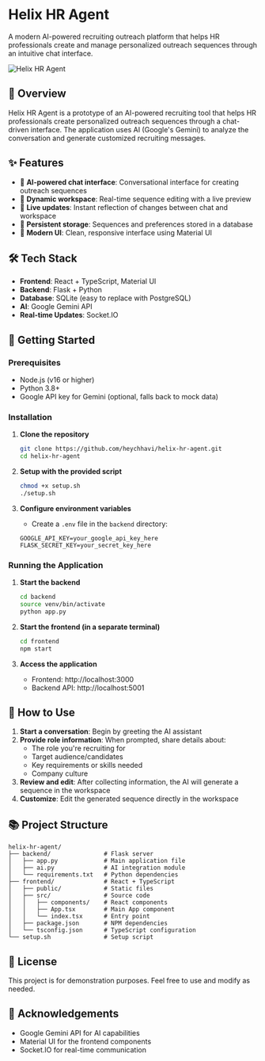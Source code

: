# Helix HR Agent

A modern AI-powered recruiting outreach platform that helps HR professionals create and manage personalized outreach sequences through an intuitive chat interface.

![Helix HR Agent](https://img.shields.io/badge/Helix-HR%20Agent-blue)

## 📌 Overview

Helix HR Agent is a prototype of an AI-powered recruiting tool that helps HR professionals create personalized outreach sequences through a chat-driven interface. The application uses AI (Google's Gemini) to analyze the conversation and generate customized recruiting messages.

## ✨ Features

- 🤖 **AI-powered chat interface**: Conversational interface for creating outreach sequences
- 📝 **Dynamic workspace**: Real-time sequence editing with a live preview
- 🔄 **Live updates**: Instant reflection of changes between chat and workspace
- 💾 **Persistent storage**: Sequences and preferences stored in a database
- 🎨 **Modern UI**: Clean, responsive interface using Material UI

## 🛠️ Tech Stack

- **Frontend**: React + TypeScript, Material UI
- **Backend**: Flask + Python
- **Database**: SQLite (easy to replace with PostgreSQL)
- **AI**: Google Gemini API
- **Real-time Updates**: Socket.IO

## 🚀 Getting Started

### Prerequisites

- Node.js (v16 or higher)
- Python 3.8+
- Google API key for Gemini (optional, falls back to mock data)

### Installation

1. **Clone the repository**
   ```bash
   git clone https://github.com/heychhavi/helix-hr-agent.git
   cd helix-hr-agent
   ```

2. **Setup with the provided script**
   ```bash
   chmod +x setup.sh
   ./setup.sh
   ```

3. **Configure environment variables**
   - Create a `.env` file in the `backend` directory:
   ```
   GOOGLE_API_KEY=your_google_api_key_here
   FLASK_SECRET_KEY=your_secret_key_here
   ```

### Running the Application

1. **Start the backend**
   ```bash
   cd backend
   source venv/bin/activate
   python app.py
   ```

2. **Start the frontend (in a separate terminal)**
   ```bash
   cd frontend
   npm start
   ```

3. **Access the application**
   - Frontend: http://localhost:3000
   - Backend API: http://localhost:5001

## 🧪 How to Use

1. **Start a conversation**: Begin by greeting the AI assistant
2. **Provide role information**: When prompted, share details about:
   - The role you're recruiting for
   - Target audience/candidates
   - Key requirements or skills needed
   - Company culture
3. **Review and edit**: After collecting information, the AI will generate a sequence in the workspace
4. **Customize**: Edit the generated sequence directly in the workspace

## 📚 Project Structure

```
helix-hr-agent/
├── backend/               # Flask server
│   ├── app.py             # Main application file
│   ├── ai.py              # AI integration module
│   └── requirements.txt   # Python dependencies
├── frontend/              # React + TypeScript
│   ├── public/            # Static files
│   ├── src/               # Source code
│   │   ├── components/    # React components
│   │   ├── App.tsx        # Main App component
│   │   └── index.tsx      # Entry point
│   ├── package.json       # NPM dependencies
│   └── tsconfig.json      # TypeScript configuration
└── setup.sh               # Setup script
```

## 📝 License

This project is for demonstration purposes. Feel free to use and modify as needed.

## 🙏 Acknowledgements

- Google Gemini API for AI capabilities
- Material UI for the frontend components
- Socket.IO for real-time communication 